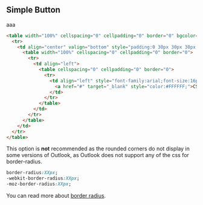 ## Simple Button

aaa

```html
<table width="100%" cellspacing="0" cellpadding="0" border="0" bgcolor="#ffffff">
  <tr>
    <td align="center" valign="bottom" style="padding:0 30px 30px 30px;" class="mobpad">
      <table width="100%" cellspacing="0" cellpadding="0" border="0">
        <tr>
          <td align="left">
            <table cellspacing="0" cellpadding="0" border="0">
              <tr>
                <td align="left" style="font-family:arial;font-size:16px;line-height:22px;color:#ffffff;padding:10px 40px;border-radius:7px;-webkit-border-radius:7px;-moz-border-radius:7px;" bgcolor="#222222">
                  <a href="#" target="_blank" style="color:#FFFFFF;">CSS Button</a>
                </td>
              </tr>	
            </table>
          </td>
        </tr>	
      </table>
    </td>
  </tr>
</table>
```

This option is **not** recommended as the rounded corners do not display in some versions of Outlook, as Outlook does not support any of the css for border-radius.
```css
border-radius:XXpx;
-webkit-border-radius:XXpx;
-moz-border-radius:XXpx;
```
You can read more about [border radius](https://www.w3schools.com/cssref/css3_pr_border-radius.asp).
